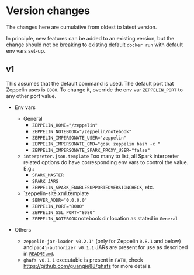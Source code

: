 # Version changes

The changes here are cumulative from oldest to latest version.

In principle, new features can be added to an existing version, but the change
should not be breaking to existing default `docker run` with default env vars
set-up.

## v1

This assumes that the default command is used. The default port that Zeppelin
uses is `8080`. To change it, override the env var `ZEPPELIN_PORT` to any other
port value.

- Env vars
  - General
    - `ZEPPELIN_HOME="/zeppelin"`
    - `ZEPPELIN_NOTEBOOK="/zeppelin/notebook"`
    - `ZEPPELIN_IMPERSONATE_USER="zeppelin"`
    - `ZEPPELIN_IMPERSONATE_CMD="gosu zeppelin bash -c "`
    - `ZEPPELIN_IMPERSONATE_SPARK_PROXY_USER="false"`
  - `interpreter.json.template`
    Too many to list, all Spark interpreter related options do have
    corresponding env vars to control the value. E.g.:
    - `SPARK_MASTER`
    - `SPARK_JARS`
    - `ZEPPELIN_SPARK_ENABLESUPPORTEDVERSIONCHECK`, etc.
  - `zeppelin-site.xml.template
    - `SERVER_ADDR="0.0.0.0"`
    - `ZEPPELIN_PORT="8080"`
    - `ZEPPELIN_SSL_PORT="8080"`
    - `ZEPPELIN_NOTEBOOK` notebook dir location as stated in `General`

- Others
  - `zeppelin-jar-loader v0.2.1"` (only for Zeppelin `0.8.1` and below) and
    `pac4j-authorizer v0.1.1` JARs are present for use as described in
    [`README.md`](README.md).
  - `ghafs v0.1.1` executable is present in `PATH`, check
    <https://github.com/guangie88/ghafs> for more details.
